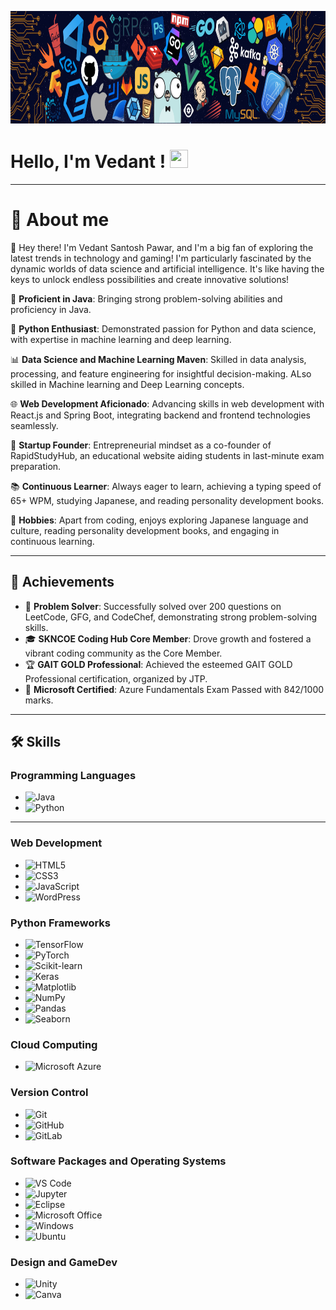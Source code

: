 <p align="center"><img src="https://github.com/abhinav-bohra/abhinav-bohra/blob/main/header.png" width="1380px" height="180px"></p>

# Hello, I'm Vedant ! <img src="https://media.giphy.com/media/hvRJCLFzcasrR4ia7z/giphy.gif" width="29px" height="29px">

<hr>

# 🚀 About me
👋 Hey there! I'm Vedant Santosh Pawar, and I'm a big fan of exploring the latest trends in technology and gaming! I'm particularly fascinated by the dynamic worlds of data science and artificial intelligence. It's like having the keys to unlock endless possibilities and create innovative solutions!

💼 **Proficient in Java**: Bringing strong problem-solving abilities and proficiency in Java.

🐍 **Python Enthusiast**: Demonstrated passion for Python and data science, with expertise in machine learning and deep learning.

📊 **Data Science and Machine Learning Maven**: Skilled in data analysis, processing, and feature engineering for insightful decision-making. ALso skilled in Machine learning and Deep Learning concepts.

🌐 **Web Development Aficionado**: Advancing skills in web development with React.js and Spring Boot, integrating backend and frontend technologies seamlessly.

🚀 **Startup Founder**: Entrepreneurial mindset as a co-founder of RapidStudyHub, an educational website aiding students in last-minute exam preparation.

📚 **Continuous Learner**: Always eager to learn, achieving a typing speed of 65+ WPM, studying Japanese, and reading personality development books.

🎨 **Hobbies**: Apart from coding, enjoys exploring Japanese language and culture, reading personality development books, and engaging in continuous learning.

<hr>

## 🏅 Achievements

- 🤝 **Problem Solver**: Successfully solved over 200 questions on LeetCode, GFG, and CodeChef, demonstrating strong problem-solving skills.
- 🎓 **SKNCOE Coding Hub Core Member**: Drove growth and fostered a vibrant coding community as the Core Member.
- 🏆 **GAIT GOLD Professional**: Achieved the esteemed GAIT GOLD Professional certification, organized by JTP.
- 💼 **Microsoft Certified**: Azure Fundamentals Exam Passed with 842/1000 marks.

<hr>

## 🛠️ Skills

### Programming Languages
- ![Java](https://img.shields.io/badge/Java-ED8B00?style=for-the-badge&logo=java&logoColor=white)
- ![Python](https://img.shields.io/badge/Python-3776AB?style=for-the-badge&logo=python&logoColor=white)

<hr>

### Web Development
- ![HTML5](https://img.shields.io/badge/HTML5-E34F26?style=for-the-badge&logo=html5&logoColor=white)
- ![CSS3](https://img.shields.io/badge/CSS3-1572B6?style=for-the-badge&logo=css3&logoColor=white)
- ![JavaScript](https://img.shields.io/badge/JavaScript-F7DF1E?style=for-the-badge&logo=javascript&logoColor=black)
- ![WordPress](https://img.shields.io/badge/WordPress-%23117AC9.svg?style=for-the-badge&logo=WordPress&logoColor=white)

### Python Frameworks
- ![TensorFlow](https://img.shields.io/badge/TensorFlow-FF6F00?style=for-the-badge&logo=tensorflow&logoColor=white)
- ![PyTorch](https://img.shields.io/badge/PyTorch-EE4C2C?style=for-the-badge&logo=pytorch&logoColor=white)
- ![Scikit-learn](https://img.shields.io/badge/Scikit_Learn-F7931E?style=for-the-badge&logo=scikit-learn&logoColor=white)
- ![Keras](https://img.shields.io/badge/Keras-D00000?style=for-the-badge&logo=keras&logoColor=white)
- ![Matplotlib](https://img.shields.io/badge/Matplotlib-3776AB?style=for-the-badge&logo=matplotlib&logoColor=white)
- ![NumPy](https://img.shields.io/badge/NumPy-013243?style=for-the-badge&logo=numpy&logoColor=white)
- ![Pandas](https://img.shields.io/badge/Pandas-150458?style=for-the-badge&logo=pandas&logoColor=white)
- ![Seaborn](https://img.shields.io/badge/Seaborn-4EAE4E?style=for-the-badge&logo=seaborn&logoColor=white)

### Cloud Computing
- ![Microsoft Azure](https://img.shields.io/badge/Microsoft_Azure-0089D6?style=for-the-badge&logo=microsoft-azure&logoColor=white)

### Version Control
- ![Git](https://img.shields.io/badge/Git-F05032?style=for-the-badge&logo=git&logoColor=white)
- ![GitHub](https://img.shields.io/badge/GitHub-181717?style=for-the-badge&logo=github&logoColor=white)
- ![GitLab](https://img.shields.io/badge/GitLab-FCA121?style=for-the-badge&logo=gitlab&logoColor=white)

### Software Packages and Operating Systems
- ![VS Code](https://img.shields.io/badge/VS_Code-007ACC?style=for-the-badge&logo=visual-studio-code&logoColor=white)
- ![Jupyter](https://img.shields.io/badge/Jupyter-F37626?style=for-the-badge&logo=jupyter&logoColor=white)
- ![Eclipse](https://img.shields.io/badge/Eclipse-2C2255?style=for-the-badge&logo=eclipse&logoColor=white)
- ![Microsoft Office](https://img.shields.io/badge/Microsoft_Office-D83B01?style=for-the-badge&logo=microsoft-office&logoColor=white)
- ![Windows](https://img.shields.io/badge/Windows-0078D6?style=for-the-badge&logo=windows&logoColor=white)
- ![Ubuntu](https://img.shields.io/badge/Ubuntu-E95420?style=for-the-badge&logo=ubuntu&logoColor=white)

### Design and GameDev
- ![Unity](https://img.shields.io/badge/Unity-000000?style=for-the-badge&logo=unity&logoColor=white)
- ![Canva](https://img.shields.io/badge/Canva-00C4CC?style=for-the-badge&logo=canva&logoColor=white)

